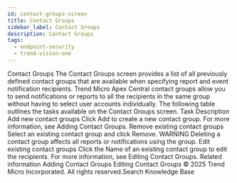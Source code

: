 ```yaml
---
id: contact-groups-screen
title: Contact Groups
sidebar_label: Contact Groups
description: Contact Groups
tags:
  - endpoint-security
  - trend-vision-one
---
```


 Contact Groups The Contact Groups screen provides a list of all previously defined contact groups that are available when specifying report and event notification recipients. Trend Micro Apex Central contact groups allow you to send notifications or reports to all the recipients in the same group without having to select user accounts individually. The following table outlines the tasks available on the Contact Groups screen. Task Description Add new contact groups Click Add to create a new contact group. For more information, see Adding Contact Groups. Remove existing contact groups Select an existing contact group and click Remove. WARNING Deleting a contact group affects all reports or notifications using the group. Edit existing contact groups Click the Name of an existing contact group to edit the recipients. For more information, see Editing Contact Groups. Related information Adding Contact Groups Editing Contact Groups © 2025 Trend Micro Incorporated. All rights reserved.Search Knowledge Base